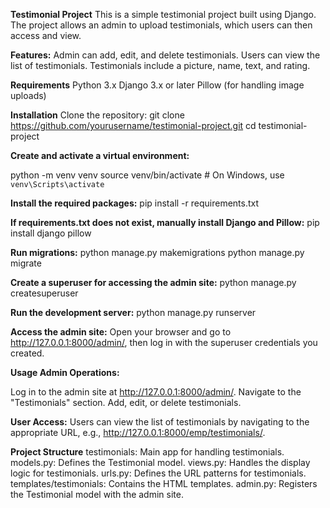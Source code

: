 **Testimonial Project**
This is a simple testimonial project built using Django. The project allows an admin to upload testimonials, which users can then access and view.

**Features:**
Admin can add, edit, and delete testimonials.
Users can view the list of testimonials.
Testimonials include a picture, name, text, and rating.

**Requirements**
Python 3.x
Django 3.x or later
Pillow (for handling image uploads)

**Installation**
Clone the repository:
git clone https://github.com/yourusername/testimonial-project.git
cd testimonial-project

**Create and activate a virtual environment:**

python -m venv venv
source venv/bin/activate   # On Windows, use `venv\Scripts\activate`

**Install the required packages:**
pip install -r requirements.txt

**If requirements.txt does not exist, manually install Django and Pillow:**
pip install django pillow

**Run migrations:**
python manage.py makemigrations
python manage.py migrate

**Create a superuser for accessing the admin site:**
python manage.py createsuperuser

**Run the development server:**
python manage.py runserver

**Access the admin site:**
Open your browser and go to http://127.0.0.1:8000/admin/, then log in with the superuser credentials you created.

**Usage
Admin Operations:**

Log in to the admin site at http://127.0.0.1:8000/admin/.
Navigate to the "Testimonials" section.
Add, edit, or delete testimonials.

**User Access:**
Users can view the list of testimonials by navigating to the appropriate URL, e.g., http://127.0.0.1:8000/emp/testimonials/.

**Project Structure**
testimonials: Main app for handling testimonials.
models.py: Defines the Testimonial model.
views.py: Handles the display logic for testimonials.
urls.py: Defines the URL patterns for testimonials.
templates/testimonials: Contains the HTML templates.
admin.py: Registers the Testimonial model with the admin site.
